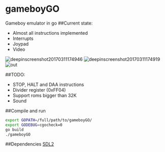 # gameboyGO
Gameboy emulator in go
##Current state:
* Almost all instructions implemented
* Interrupts
* Joypad
* Video

![deepinscreenshot20170311174946](https://cloud.githubusercontent.com/assets/5223817/23828040/fdea1502-06bb-11e7-878d-41d2599a5f08.png)
![deepinscreenshot20170311174919](https://cloud.githubusercontent.com/assets/5223817/23828042/11940824-06bc-11e7-8d8e-8faa3f5fa198.png)
![out](https://cloud.githubusercontent.com/assets/5223817/23906938/74379006-08c7-11e7-9f99-e7e6121e1a64.gif)

##TODO:
* STOP, HALT and DAA instructions
* Divider register (0xFF04)
* Support roms bigger than 32K
* Sound

##Compile and run

```bash
export GOPATH=/full/path/to/gameboyGO/
export GODEBUG=cgocheck=0
go build
./gameboyGO
```

##Dependencies
[SDL2](https://github.com/veandco/go-sdl2)
